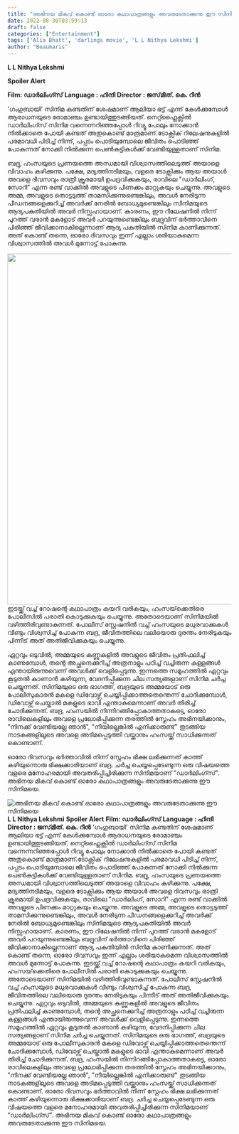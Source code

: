 ```yaml
---
title: "അഭിനയ മികവ് കൊണ്ട് ഓരോ കഥാപാത്രങ്ങളും അവരുടേതാക്കുന്നു ഈ സിനിമയെ"
date: 2022-08-30T03:59:13
draft: false
categories: ["Entertainment"]
tags: ['Alia Bhatt', 'darlings movie', 'L L Nithya Lekshmi']
author: "Beaumaris"
---
```


<strong>L L Nithya Lekshmi</strong>

<strong>Spoiler Alert</strong>

<strong>Film: ഡാർലിംഗ്സ്</strong>
<strong>Language : ഹിന്ദി</strong>
<strong>Director : ജസ്‌മീത്. കെ. റീൻ</strong>

'ഗംഗുബായി' സിനിമ കണ്ടതിന് ശേഷമാണ് ആലിയാ ഭട്ട് എന്ന് കേൾക്കുമ്പോൾ ആരാധനയുടെ രോമാഞ്ചം ഉണ്ടായിത്തുടങ്ങിയത്. നെറ്റ്ഫ്ലൈക്സിൽ ഡാർലിംഗ്സ് സിനിമ വന്നെന്നറിഞ്ഞപ്പോൾ റിവ്യൂ പോലും നോക്കാൻ നിൽക്കാതെ പോയി കണ്ടത് അതുകൊണ്ട് മാത്രമാണ്.ടോക്സിക് റിലേഷനുകളിൽ പരമാവധി പിടിച്ച് നിന്ന്, പപ്പടം പൊടിയുമ്പോലെ ജീവിതം പൊടിഞ്ഞ് പോകുന്നത് നോക്കി നിൽക്കുന്ന പെൺകുട്ടികൾക്ക് വേണ്ടിയുള്ളതാണ് സിനിമ.

ബദ്രു, ഹംസയുടെ പ്രണയത്തെ അന്ധമായി വിശ്വാസത്തിലെടുത്ത് അയാളെ വിവാഹം കഴിക്കുന്നു. പക്ഷേ, മദ്യത്തിനടിമയും, വളരെ ടോക്സിക്കും ആയ അയാൾ അവളെ ദിവസവും രാത്രി ക്രൂരമായി ഉപദ്രവിക്കുകയും, രാവിലെ "ഡാർലിംഗ്, സോറി" എന്ന രണ്ട് വാക്കിൽ അവളുടെ പിണക്കം മാറ്റുകയും ചെയ്യുന്നു. അവളുടെ അമ്മ, അവളുടെ തൊട്ടടുത്ത് താമസിക്കുന്നുണ്ടെങ്കിലും, അവൾ നേരിടുന്ന പീഡനങ്ങളെക്കുറിച്ച് അവർക്ക് നേരിൽ ബോധ്യമുണ്ടെങ്കിലും സിനിമയുടെ ആദ്യപകുതിയിൽ അവർ നിസ്സഹായാണ്. കാരണം, ഈ റിലേഷനിൽ നിന്ന് പുറത്ത് വരാൻ മകളോട് അവർ പറയുന്നുണ്ടെങ്കിലും ബദ്രുവിന് ഭർത്താവിനെ പിരിഞ്ഞ് ജീവിക്കാനാകില്ലെന്നാണ് ആദ്യ പകുതിയിൽ സിനിമ കാണിക്കുന്നത്. അത് കൊണ്ട് തന്നെ, ഓരോ ദിവസവും ഇന്ന് എല്ലാം ശരിയാകുമെന്ന വിശ്വാസത്തിൽ അവൾ മുന്നോട്ട് പോകുന്നു.

<img class="wp-image-348998 aligncenter" src="https://cdn.boolokam.com/articles/2022/08/fqqrr.jpg" alt="" width="790" height="790" />ഇടയ്ക്ക് വച്ച് റോഷന്റെ കഥാപാത്രം കയറി വരികയും, ഹംസയ്‌ക്കെതിരെ പോലീസിൽ പരാതി കൊടുക്കുകയും ചെയ്യുന്നു. അതോടെയാണ് സിനിമയിൽ വഴിത്തിരിവുണ്ടാകുന്നത്. പോലീസ് സ്റ്റേഷനിൽ വച്ച് ഹംസയുടെ മധുരവാക്കുകൾ വീണ്ടും വിശ്വസിച്ച് പോകുന്ന ബദ്ര, ജീവിതത്തിലെ വലിയൊരു ദുരന്തം നേരിടുകയും പിന്നീട് അത് അതിജീവിക്കുകയും ചെയ്യുന്നു.

ഏറ്റവും ഒടുവിൽ, അമ്മയുടെ കണ്ണുകളിൽ അവളുടെ ജീവിതം പ്രതിഫലിച്ച് കാണുമ്പോൾ, തന്റെ അച്ഛനെക്കുറിച്ച് അത്രനാളും പഠിച്ച് വച്ചിരുന്ന കള്ളങ്ങൾ എന്തായിരുന്നുവെന്ന് അവൾക്ക് വെളിപ്പെടുന്നു. ഇന്നത്തെ സമൂഹത്തിൽ ഏറ്റവും കൂടുതൽ കാണാൻ കഴിയുന്ന, വേദനിപ്പിക്കുന്ന ചില സത്യങ്ങളാണ് സിനിമ ചർച്ച ചെയ്യുന്നത്. സിനിമയുടെ ഒരു ഭാഗത്ത്, ബദ്രയുടെ അമ്മയോട് ഒരു പോലീസുകാരൻ മകളെ ഡിവോഴ്സ് ചെയ്യിപ്പിക്കാത്തതെന്തെന്ന് ചോദിക്കുമ്പോൾ, ഡിവോഴ്സ് ചെയ്താൽ മകളുടെ ഭാവി എന്താകുമെന്നാണ് അവർ തിരിച്ച് ചോദിക്കുന്നത്. ബദ്ര, ഹംസയിൽ നിന്നിറങ്ങിപ്പോകാത്തതാകട്ടെ, ഓരോ രാവിലെകളിലും അവളെ പ്രലോഭിപ്പിക്കുന്ന തരത്തിൽ സ്നേഹം അഭിനയിക്കാനും, "നിനക്ക് വേണ്ടിയല്ലേ ഞാൻ", "നീയില്ലെങ്കിൽ എനിക്കാരുണ്ട്" തുടങ്ങിയ നാടകങ്ങളിലൂടെ അവളെ അടിമപ്പെടുത്തി വയ്ക്കാനും ഹംസയ്ക്ക് സാധിക്കുന്നത് കൊണ്ടാണ്.

ഓരോ ദിവസവും ഭർത്താവിൽ നിന്ന് സ്നേഹം ഭിക്ഷ ലഭിക്കുന്നത് കാത്ത് കഴിയുന്നൊരു ഭിക്ഷക്കാരിയാണ് ബദ്ര. ചർച്ച ചെയ്യപ്പെടേണ്ടുന്ന ഒരു വിഷയത്തെ വളരെ മനോഹരമായി അവതരിപ്പിച്ചിരിക്കുന്ന സിനിമയാണ് "ഡാർലിംഗ്സ്". അഭിനയ മികവ് കൊണ്ട് ഓരോ കഥാപാത്രങ്ങളും അവരുടേതാക്കുന്നു ഈ സിനിമയെ.


![അഭിനയ മികവ് കൊണ്ട് ഓരോ കഥാപാത്രങ്ങളും അവരുടേതാക്കുന്നു ഈ സിനിമയെ](https://cdn.boolokam.com/articles/2022/08/fqqrr.jpg)**L L Nithya Lekshmi** **Spoiler Alert** **Film: ഡാർലിംഗ്സ്** **Language : ഹിന്ദി** **Director : ജസ്‌മീത്. കെ. റീൻ** 'ഗംഗുബായി' സിനിമ കണ്ടതിന് ശേഷമാണ് ആലിയാ ഭട്ട് എന്ന് കേൾക്കുമ്പോൾ ആരാധനയുടെ രോമാഞ്ചം ഉണ്ടായിത്തുടങ്ങിയത്. നെറ്റ്ഫ്ലൈക്സിൽ ഡാർലിംഗ്സ് സിനിമ വന്നെന്നറിഞ്ഞപ്പോൾ റിവ്യൂ പോലും നോക്കാൻ നിൽക്കാതെ പോയി കണ്ടത് അതുകൊണ്ട് മാത്രമാണ്.ടോക്സിക് റിലേഷനുകളിൽ പരമാവധി പിടിച്ച് നിന്ന്, പപ്പടം പൊടിയുമ്പോലെ ജീവിതം പൊടിഞ്ഞ് പോകുന്നത് നോക്കി നിൽക്കുന്ന പെൺകുട്ടികൾക്ക് വേണ്ടിയുള്ളതാണ് സിനിമ. ബദ്രു, ഹംസയുടെ പ്രണയത്തെ അന്ധമായി വിശ്വാസത്തിലെടുത്ത് അയാളെ വിവാഹം കഴിക്കുന്നു. പക്ഷേ, മദ്യത്തിനടിമയും, വളരെ ടോക്സിക്കും ആയ അയാൾ അവളെ ദിവസവും രാത്രി ക്രൂരമായി ഉപദ്രവിക്കുകയും, രാവിലെ "ഡാർലിംഗ്, സോറി" എന്ന രണ്ട് വാക്കിൽ അവളുടെ പിണക്കം മാറ്റുകയും ചെയ്യുന്നു. അവളുടെ അമ്മ, അവളുടെ തൊട്ടടുത്ത് താമസിക്കുന്നുണ്ടെങ്കിലും, അവൾ നേരിടുന്ന പീഡനങ്ങളെക്കുറിച്ച് അവർക്ക് നേരിൽ ബോധ്യമുണ്ടെങ്കിലും സിനിമയുടെ ആദ്യപകുതിയിൽ അവർ നിസ്സഹായാണ്. കാരണം, ഈ റിലേഷനിൽ നിന്ന് പുറത്ത് വരാൻ മകളോട് അവർ പറയുന്നുണ്ടെങ്കിലും ബദ്രുവിന് ഭർത്താവിനെ പിരിഞ്ഞ് ജീവിക്കാനാകില്ലെന്നാണ് ആദ്യ പകുതിയിൽ സിനിമ കാണിക്കുന്നത്. അത് കൊണ്ട് തന്നെ, ഓരോ ദിവസവും ഇന്ന് എല്ലാം ശരിയാകുമെന്ന വിശ്വാസത്തിൽ അവൾ മുന്നോട്ട് പോകുന്നു. ഇടയ്ക്ക് വച്ച് റോഷന്റെ കഥാപാത്രം കയറി വരികയും, ഹംസയ്‌ക്കെതിരെ പോലീസിൽ പരാതി കൊടുക്കുകയും ചെയ്യുന്നു. അതോടെയാണ് സിനിമയിൽ വഴിത്തിരിവുണ്ടാകുന്നത്. പോലീസ് സ്റ്റേഷനിൽ വച്ച് ഹംസയുടെ മധുരവാക്കുകൾ വീണ്ടും വിശ്വസിച്ച് പോകുന്ന ബദ്ര, ജീവിതത്തിലെ വലിയൊരു ദുരന്തം നേരിടുകയും പിന്നീട് അത് അതിജീവിക്കുകയും ചെയ്യുന്നു. ഏറ്റവും ഒടുവിൽ, അമ്മയുടെ കണ്ണുകളിൽ അവളുടെ ജീവിതം പ്രതിഫലിച്ച് കാണുമ്പോൾ, തന്റെ അച്ഛനെക്കുറിച്ച് അത്രനാളും പഠിച്ച് വച്ചിരുന്ന കള്ളങ്ങൾ എന്തായിരുന്നുവെന്ന് അവൾക്ക് വെളിപ്പെടുന്നു. ഇന്നത്തെ സമൂഹത്തിൽ ഏറ്റവും കൂടുതൽ കാണാൻ കഴിയുന്ന, വേദനിപ്പിക്കുന്ന ചില സത്യങ്ങളാണ് സിനിമ ചർച്ച ചെയ്യുന്നത്. സിനിമയുടെ ഒരു ഭാഗത്ത്, ബദ്രയുടെ അമ്മയോട് ഒരു പോലീസുകാരൻ മകളെ ഡിവോഴ്സ് ചെയ്യിപ്പിക്കാത്തതെന്തെന്ന് ചോദിക്കുമ്പോൾ, ഡിവോഴ്സ് ചെയ്താൽ മകളുടെ ഭാവി എന്താകുമെന്നാണ് അവർ തിരിച്ച് ചോദിക്കുന്നത്. ബദ്ര, ഹംസയിൽ നിന്നിറങ്ങിപ്പോകാത്തതാകട്ടെ, ഓരോ രാവിലെകളിലും അവളെ പ്രലോഭിപ്പിക്കുന്ന തരത്തിൽ സ്നേഹം അഭിനയിക്കാനും, "നിനക്ക് വേണ്ടിയല്ലേ ഞാൻ", "നീയില്ലെങ്കിൽ എനിക്കാരുണ്ട്" തുടങ്ങിയ നാടകങ്ങളിലൂടെ അവളെ അടിമപ്പെടുത്തി വയ്ക്കാനും ഹംസയ്ക്ക് സാധിക്കുന്നത് കൊണ്ടാണ്. ഓരോ ദിവസവും ഭർത്താവിൽ നിന്ന് സ്നേഹം ഭിക്ഷ ലഭിക്കുന്നത് കാത്ത് കഴിയുന്നൊരു ഭിക്ഷക്കാരിയാണ് ബദ്ര. ചർച്ച ചെയ്യപ്പെടേണ്ടുന്ന ഒരു വിഷയത്തെ വളരെ മനോഹരമായി അവതരിപ്പിച്ചിരിക്കുന്ന സിനിമയാണ് "ഡാർലിംഗ്സ്". അഭിനയ മികവ് കൊണ്ട് ഓരോ കഥാപാത്രങ്ങളും അവരുടേതാക്കുന്നു ഈ സിനിമയെ.
